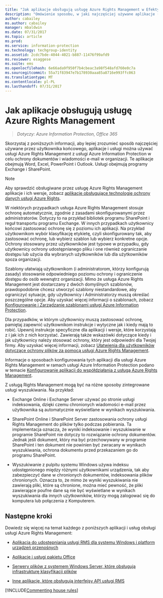```yaml
---
title: "Jak aplikacje obsługują usługę Azure Rights Management w Efektywnych"
description: "Omówienie sposobu, w jaki najczęściej używane aplikacje (takie jak aplikacje pakietu Office — Word, Excel, PowerPoint i Outlook) oraz usługi (takie jak Exchange i SharePoint) użytkownika końcowego mogą korzystać z usługi Azure Rights Management w ramach usługi Azure Information Protection w celu ochrony firmowych dokumentów i wiadomości e-mail."
author: cabailey
ms.author: cabailey
manager: mbaldwin
ms.date: 07/31/2017
ms.topic: article
ms.prod: 
ms.service: information-protection
ms.technology: techgroup-identity
ms.assetid: 2cdc7bde-4044-4021-b887-11476f99afd9
ms.reviewer: esaggese
ms.suite: ems
ms.openlocfilehash: 6e66ada9f950f7b4cbeac3a98f548afd760e0c7a
ms.sourcegitcommit: 55a71f83947e7b178930aaa85a8716e993ffc063
ms.translationtype: MT
ms.contentlocale: pl-PL
ms.lasthandoff: 07/31/2017
---
```

# <a name="how-applications-support-the-azure-rights-management-service"></a>Jak aplikacje obsługują usługę Azure Rights Management

>*Dotyczy: Azure Information Protection, Office 365*

Skorzystaj z poniższych informacji, aby lepiej zrozumieć sposób najczęściej używane przez użytkownika końcowego, aplikacje i usługi można używać usługi Azure Rights Management z usługi Azure Information Protection w celu ochrony dokumentów i wiadomości e-mail w organizacji. Te aplikacje obejmują Word, Excel, PowerPoint i Outlook. Usługi obejmują programy Exchange i SharePoint.

> [!NOTE]
> Aby sprawdzić obsługiwane przez usługę Azure Rights Management aplikacje i ich wersje, zobacz [aplikacje obsługujące technologię ochrony danych usługi Azure Rights](../get-started/requirements-applications.md).

W niektórych przypadkach usługa Azure Rights Management stosuje ochronę automatycznie, zgodnie z zasadami skonfigurowanymi przez administratorów. Dotyczy to na przykład bibliotek programu SharePoint i reguł transportu programu Exchange. W innych przypadkach użytkownicy końcowi zastosować ochronę się z poziomu ich aplikacji. Na przykład użytkownikom wybór klasyfikację etykietę, czyli skonfigurowany tak, aby zastosować ochronę, lub wybierz szablon lub wybierz konkretne opcje. Ochrony stosowany przez użytkowników jest typowe w przypadku, gdy użytkownicy ochrony udostępnianego pliku i one również ograniczanie dostępu lub użycia dla wybranych użytkowników lub dla użytkowników spoza organizacji.

Szablony ułatwiają użytkownikom (i administratorom, którzy konfigurują zasady) stosowanie odpowiedniego poziomu ochrony i ograniczenie dostępu do osób wewnątrz organizacji. Mimo że usługa Azure Rights Management jest dostarczany z dwóch domyślnych szablonów, prawdopodobnie chcesz utworzyć szablony niestandardowe, aby ograniczyć sytuacje, gdy użytkownicy i Administratorzy muszą określać poszczególne opcje. Aby uzyskać więcej informacji o szablonach, zobacz [Konfigurowanie i Zarządzanie szablonami usługi Azure Information Protection](../deploy-use/configure-policy-templates.md).

Dla przypadków, w którym użytkownicy muszą zastosować ochronę, pamiętaj zapewnić użytkownikom instrukcje i wytyczne jak i kiedy mają to robić. Upewnij instrukcje specyficzne dla aplikacji i wersje, które korzystają z i jak ich z nich korzystać. Zawierają także wskazówki dotyczące kiedy i jak użytkownicy należy stosować ochrony, który jest odpowiedni dla Twojej firmy. Aby uzyskać więcej informacji, zobacz [Ułatwienia dla użytkowników dotyczące ochrony plików za pomocą usługi Azure Rights Management](../deploy-use/help-users.md).

Informacje o sposobach konfigurowania tych aplikacji dla usługi Azure Rights Management w ramach usługi Azure Information Protection podano w temacie [Konfigurowanie aplikacji do współdziałania z usługą Azure Rights Management](../deploy-use/configure-applications.md).

Z usługą Rights Management mogą być na różne sposoby zintegrowane usługi wyszukiwania. Na przykład: 

- Exchange Online i Exchange Server używać po stronie usługi indeksowania, dzięki czemu chronionych wiadomości e-mail przez użytkownika są automatycznie wyświetlane w wynikach wyszukiwania. 

- SharePoint Online i SharePoint Server zastosowania ochrony usługi Rights Management do plików tylko podczas pobierania. Ta implementacja oznacza, że wyniki indeksowanie i wyszukiwanie w programie SharePoint nie dotyczy to rozwiązanie ochrony dokumentów. Jednak jeśli dokument, który ma być przechowywany w programie SharePoint i ten dokument nie powinien być zwracany w wynikach wyszukiwania, ochrona dokumentu przed przekazaniem go do programu SharePoint.

- Wyszukiwanie z pulpitu systemu Windows używa indeksu udostępnionego między różnymi użytkownikami urządzenia, tak aby zabezpieczyć dane w chronionych dokumentów, indeksowania plików chronionych. Oznacza to, że mimo że wyniki wyszukiwania nie zawierają pliki, które są chronione, można mieć pewność, że pliki zawierające poufne dane są nie być wyświetlane w wynikach wyszukiwania dla innych użytkowników, którzy mogą zalogować się do komputera lub połączenia z Komputerem. 

## <a name="next-steps"></a>Następne kroki

Dowiedz się więcej na temat każdego z poniższych aplikacji i usług obsługi usługi Azure Rights Management:

-   [Aplikacja do udostępniania usługi RMS dla systemu Windows i platform urządzeń przenośnych](sharing-app-support.md)

-   [Aplikacje i usługi pakietu Office](office-apps-services-support.md)

-   [Serwery plików z systemem Windows Server, które obsługują infrastrukturę klasyfikacji plików](file-server-support.md)

-   [Inne aplikacje, które obsługują interfejsy API usługi RMS](api-support.md)

[!INCLUDE[Commenting house rules](../includes/houserules.md)]
